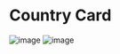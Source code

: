# Country Card

![image](https://github.com/user-attachments/assets/b321597d-a542-482d-8e1c-714d799c7bdb)
![image](https://github.com/user-attachments/assets/4021eb1c-5155-4359-9cdc-be8ccb67d128)
